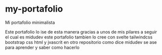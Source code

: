 # my-portafolio
Mi portafolio minimalista

Este portafolio lo ise de esta manera gracias a unos de mis pilares a seguir el cual es midudev este portafolio tambien lo cree con svelte tailwindcss bootstrap css html y jvascrit en otro repositorio como dice midudev se ase para aprender y saber como hacerlo
